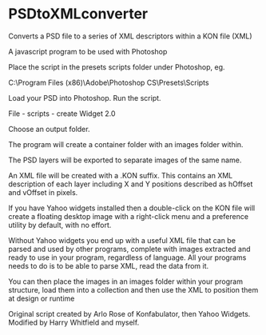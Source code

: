 # PSDtoXMLconverter

Converts a PSD file to a series of XML descriptors within a KON file (XML)

A javascript program to be used with Photoshop

Place the script in the presets scripts folder under Photoshop, eg.

C:\Program Files (x86)\Adobe\Photoshop CS\Presets\Scripts

Load your PSD into Photoshop. Run the script.

File - scripts - create Widget 2.0

Choose an output folder.

The program will create a container folder with an images folder within.

The PSD layers will be exported to separate images of the same name.

An XML file will be created with a .KON suffix. This contains an XML description of each layer
including X and Y positions described as hOffset and vOffset in pixels.

If you have Yahoo widgets installed then a double-click on the KON file will create a floating 
desktop image with a right-click menu and a preference utility by default, with no effort.

Without Yahoo widgets you end up with a useful XML file that can be parsed and used by other programs, complete
with images extracted and ready to use in your program, regardless of language. All your programs needs to 
do is to be able to parse XML, read the data from it.

You can then place the images in an images folder within your program structure, load them into a collection 
and then use the XML to position them at design or runtime

Original script created by Arlo Rose of Konfabulator, then Yahoo Widgets. 
Modified by Harry Whitfield and myself.

